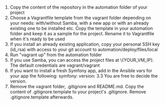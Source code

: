 1. Copy the content of the repository in the automation folder of your project
2. Choose a Vagrantfile template from the vagrant folder depending on your needs: with/without Samba, with a new app or 
with an already existing one to be installed etc. Copy the template in your automation folder and keep it as a sample
for the project. Rename it to Vagrantfile when it's ready to be used
3. If you install an already existing application, copy your personal SSH key (id_rsa) with access to your git account 
to automation/deploy/files/local
4. Run "vagrant up" from the automation folder
5. If you use Samba, you can access the project files at \\{YOUR_VM_IP}. The default credentials are vagrant/vagrant
6. If you want to install a fresh Symfony app, add in the Ansible vars for your app the following:
   symfony:
     version: 3.3
   You are free to decide the version.
7. Remove the vagrant folder, .gitignore and README.md. Copy the content of .gitignore.template to your project's 
.gitignore. Remove .gitignore.template afterwards.
